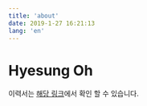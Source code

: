 ```yaml
---
title: 'about'
date: 2019-1-27 16:21:13
lang: 'en'
---
```


# Hyesung Oh

이력서는 [해당 링크](https://gratis-sting-e5a.notion.site/FE-ef35e7c2252940a0896134b3e4bcc481)에서 확인 할 수 있습니다.

